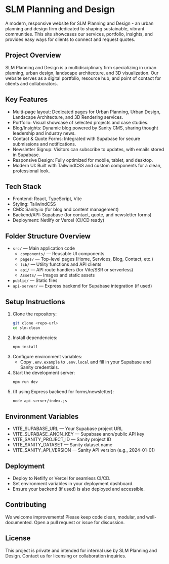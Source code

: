 # SLM Planning and Design

A modern, responsive website for SLM Planning and Design - an urban planning and design firm dedicated to shaping sustainable, vibrant communities. This site showcases our services, portfolio, insights, and provides easy ways for clients to connect and request quotes.

## Project Overview
SLM Planning and Design is a multidisciplinary firm specializing in urban planning, urban design, landscape architecture, and 3D visualization. Our website serves as a digital portfolio, resource hub, and point of contact for clients and collaborators.

## Key Features
- Multi-page layout: Dedicated pages for Urban Planning, Urban Design, Landscape Architecture, and 3D Rendering services.
- Portfolio: Visual showcase of selected projects and case studies.
- Blog/Insights: Dynamic blog powered by Sanity CMS, sharing thought leadership and industry news.
- Contact & Quote Forms: Integrated with Supabase for secure submissions and notifications.
- Newsletter Signup: Visitors can subscribe to updates, with emails stored in Supabase.
- Responsive Design: Fully optimized for mobile, tablet, and desktop.
- Modern UI: Built with TailwindCSS and custom components for a clean, professional look.

## Tech Stack
- Frontend: React, TypeScript, Vite
- Styling: TailwindCSS
- CMS: Sanity.io (for blog and content management)
- Backend/API: Supabase (for contact, quote, and newsletter forms)
- Deployment: Netlify or Vercel (CI/CD ready)

## Folder Structure Overview
- `src/` — Main application code
  - `components/` — Reusable UI components
  - `pages/` — Top-level pages (Home, Services, Blog, Contact, etc.)
  - `lib/` — Utility functions and API clients
  - `api/` — API route handlers (for Vite/SSR or serverless)
  - `Assets/` — Images and static assets
- `public/` — Static files
- `api-server/` — Express backend for Supabase integration (if used)

## Setup Instructions
1. Clone the repository:
   ```sh
   git clone <repo-url>
   cd slm-clean
   ```
2. Install dependencies:
   ```sh
   npm install
   ```
3. Configure environment variables:
   - Copy `.env.example` to `.env.local` and fill in your Supabase and Sanity credentials.
4. Start the development server:
   ```sh
   npm run dev
   ```
5. (If using Express backend for forms/newsletter):
   ```sh
   node api-server/index.js
   ```

## Environment Variables
- VITE_SUPABASE_URL — Your Supabase project URL
- VITE_SUPABASE_ANON_KEY — Supabase anon/public API key
- VITE_SANITY_PROJECT_ID — Sanity project ID
- VITE_SANITY_DATASET — Sanity dataset name
- VITE_SANITY_API_VERSION — Sanity API version (e.g., 2024-01-01)

## Deployment
- Deploy to Netlify or Vercel for seamless CI/CD.
- Set environment variables in your deployment dashboard.
- Ensure your backend (if used) is also deployed and accessible.

## Contributing
We welcome improvements! Please keep code clean, modular, and well-documented. Open a pull request or issue for discussion.

## License
This project is private and intended for internal use by SLM Planning and Design. Contact us for licensing or collaboration inquiries.

